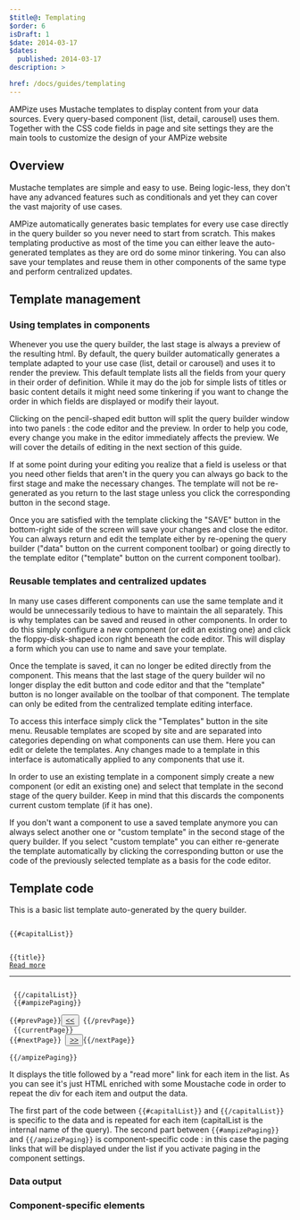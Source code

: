 ```yaml
---
$title@: Templating
$order: 6
isDraft: 1
$date: 2014-03-17
$dates:
  published: 2014-03-17
description: >

href: /docs/guides/templating
---
```

<p>AMPize uses Mustache templates to display content from your data sources. Every query-based component (list, detail, carousel) uses them. Together with the CSS code fields in page and site settings they are the main tools to customize the design of your AMPize website</p>
<h2 class="mt4 mb4">Overview</h2>
<p>Mustache templates are simple and easy to use. Being logic-less, they don't have any advanced features such as conditionals and yet they can cover the vast majority of use cases.</p>
<p>AMPize automatically generates basic templates for every use case directly in the query builder so you never need to start from scratch. This makes templating productive as most of the time you can either leave the auto-generated templates as they are ord do some minor tinkering. You can also save your templates and reuse them in other components of the same type and perform centralized updates.</p> 
<h2 class="mt4 mb4">Template management</h2>
<h3 class="mb3 mt3">Using templates in components</h3>
<p>Whenever you use the query builder, the last stage is always a preview of the resulting html. By default, the query builder automatically generates a template adapted to your use case (list, detail or carousel) and uses it to render the preview. This default template lists all the fields from your query in their order of definition. While it may do the job for simple lists of titles or basic content details it might need some tinkering if you want to change the order in which fields are displayed or modify their layout.</p>
<p>Clicking on the pencil-shaped edit button will split the query builder window into two panels : the code editor and the preview. In order to help you code, every change you make in the editor immediately affects the preview. We will cover the details of editing in the next section of this guide.</p>
<p>If at some point during your editing you realize that a field is useless or that you need other fields that aren't in the query you can always go back to the first stage and make the necessary changes. The template will not be re-generated as you return to the last stage unless you click the corresponding button in the second stage.</p>
<p>Once you are satisfied with the template clicking the "SAVE" button in the bottom-right side of the screen will save your changes and close the editor. You can always return and edit the template either by re-opening the query builder ("data" button on the current component toolbar) or going directly to the template editor ("template" button on the current component toolbar). </p>
<h3 class="mb3 mt3">Reusable templates and centralized updates</h3>
<p>In many use cases different components can use the same template and it would be unnecessarily tedious to have to maintain the all separately. This is why templates can be saved and reused in other components. In order to do this simply configure a new component (or edit an existing one) and click the floppy-disk-shaped icon right beneath the code editor. This will display a form which you can use to name and save your template.</p>
<p>Once the template is saved, it can no longer be edited directly from the component. This means that the last stage of the query builder wil no longer display the edit button and code editor and that the "template" button is no longer available on the toolbar of that component. The template can only be edited from the centralized template editing interface.</p>
<p>To access this interface simply click the "Templates" button in the site menu. Reusable templates are scoped by site and are separated into categories depending on what components can use them. Here you can edit or delete the templates. Any changes made to a template in this interface is automatically applied to any components that use it.</p>
<p>In order to use an existing template in a component simply create a new component (or edit an existing one) and select that template in the second stage of the query builder. Keep in mind that this discards the components current custom template (if it has one).</p>
<p>If you don't want a component to use a saved template anymore you can always select another one or "custom template" in the second stage of the query builder. If you select "custom template" you can either re-generate the template automatically by clicking the corresponding button or use the code of the previously selected template as a basis for the code editor.</p>
<h2 class="mt4 mb4">Template code</h2>
<p>This is a basic list template auto-generated by the query builder.</p>
<pre><code>
{{#capitalList}}
 <div>
{{title}}
<a class="ampize-primary-color" href="{{ampizeDetailUrl}}">Read more</a>
<hr></div>
 {{/capitalList}}
 {{#ampizePaging}}
<div class="flex justify-center ampize-paging">
{{#prevPage}}<button class="ampize-btn ampize-btn-secondary"><a href="{{url}}"><<</a></button> {{/prevPage}} 
 <span class="ampize-paging-current-page">{{currentPage}}</span> 
{{#nextPage}} <button class="ampize-btn ampize-btn-secondary"><a href="{{url}}">>></a></button>{{/nextPage}} 
</div>
{{/ampizePaging}}
</code></pre>
<p>It displays the title followed by a "read more" link for each item in the list. As you can see it's just HTML enriched with some Moustache code in order to repeat the div for each item and output the data.</p>
<p>The first part of the code between <code>{{#capitalList}}</code> and <code>{{/capitalList}}</code> is specific to the data and is repeated for each item (capitalList is the internal name of the query). The second part between <code>{{#ampizePaging}}</code> and <code>{{/ampizePaging}}</code> is component-specific code : in this case the paging links that will be displayed under the list if you activate paging in the component settings.</p>
<h3 class="mb3 mt3">Data output</h3>
<h3 class="mb3 mt3">Component-specific elements</h3>
